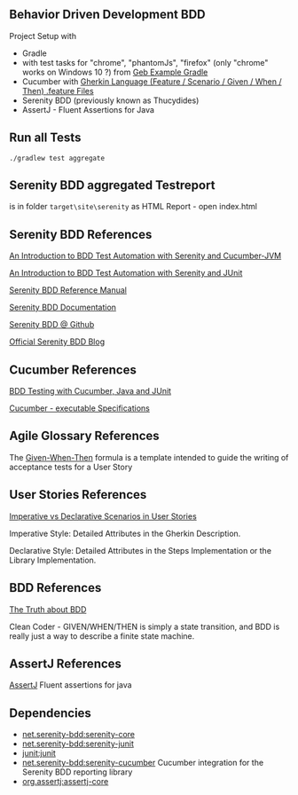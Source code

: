 ## Behavior Driven Development BDD

Project Setup with

- Gradle
- with test tasks for "chrome", "phantomJs", "firefox" (only "chrome" works on Windows 10 ?) from [Geb Example Gradle](https://github.com/geb/geb-example-gradle/blob/master/build.gradle)
- Cucumber with [Gherkin Language (Feature / Scenario / Given / When / Then) .feature Files](https://github.com/cucumber/cucumber/wiki/Gherkin)
- Serenity BDD (previously known as Thucydides)
- AssertJ - Fluent Assertions for Java

## Run all Tests

`./gradlew test aggregate`

## Serenity BDD aggregated Testreport

is in folder `target\site\serenity` as HTML Report - open index.html

## Serenity BDD References

[An Introduction to BDD Test Automation with Serenity and Cucumber-JVM](http://thucydides.info/docs/articles/an-introduction-to-serenity-bdd-with-cucumber.html)

[An Introduction to BDD Test Automation with Serenity and JUnit](https://dzone.com/articles/introduction-bdd-test)

[Serenity BDD Reference Manual](http://www.thucydides.info/docs/serenity/)

[Serenity BDD Documentation](http://www.thucydides.info/#/documentation)

[Serenity BDD @ Github](https://github.com/serenity-bdd)

[Official Serenity BDD Blog](https://thucydides-webtests.com/)

## Cucumber References

[BDD Testing with Cucumber, Java and JUnit](http://www.hascode.com/2014/12/bdd-testing-with-cucumber-java-and-junit/)

[Cucumber - executable Specifications](https://cucumber.io/)

## Agile Glossary References

The [Given-When-Then](https://www.agilealliance.org/glossary/gwt/) formula is a template intended to guide the writing of acceptance tests for a User Story

## User Stories References

[Imperative vs Declarative Scenarios in User Stories](http://benmabey.com/2008/05/19/imperative-vs-declarative-scenarios-in-user-stories.html)

Imperative Style: Detailed Attributes in the Gherkin Description.

Declarative Style: Detailed Attributes in the Steps Implementation or the Library Implementation.

## BDD References

[The Truth about BDD](https://sites.google.com/site/unclebobconsultingllc/the-truth-about-bdd)

Clean Coder - GIVEN/WHEN/THEN is simply a state transition, and BDD is really just a way to describe a finite state machine.

## AssertJ References 

[AssertJ](http://joel-costigliola.github.io/assertj/) Fluent assertions for java

## Dependencies
- [net.serenity-bdd:serenity-core](https://bintray.com/serenity/maven/serenity-core)
- [net.serenity-bdd:serenity-junit](https://mvnrepository.com/artifact/net.serenity-bdd/serenity-junit)
- [junit:junit](https://bintray.com/bintray/jcenter/junit%3Ajunit)
- [net.serenity-bdd:serenity-cucumber](https://bintray.com/serenity/maven/serenity-cucumber) Cucumber integration for the Serenity BDD reporting library
- [org.assertj:assertj-core](https://bintray.com/bintray/jcenter/org.assertj%3Aassertj-core)
